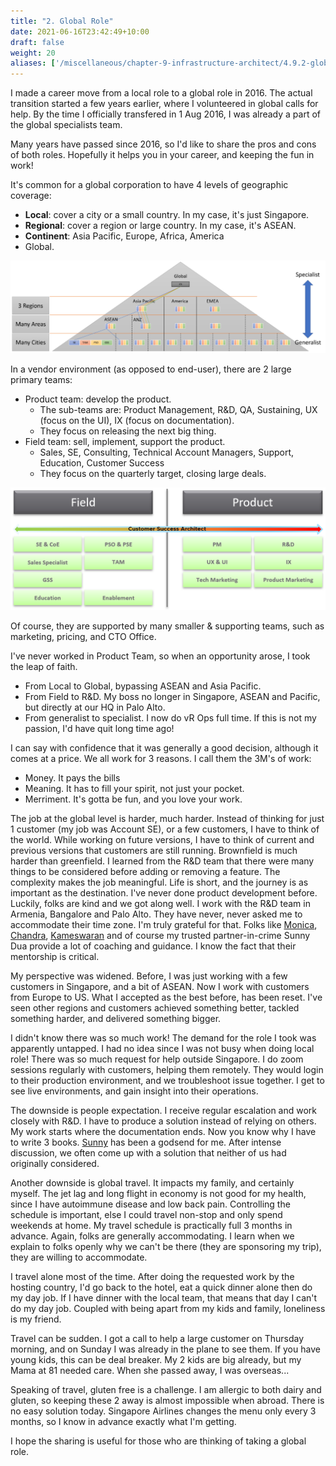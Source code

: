 ```yaml
---
title: "2. Global Role"
date: 2021-06-16T23:42:49+10:00
draft: false
weight: 20
aliases: ['/miscellaneous/chapter-9-infrastructure-architect/4.9.2-global-role']
---
```


I made a career move from a local role to a global role in 2016. The actual transition started a few years earlier, where I volunteered in global calls for help. By the time I officially transfered in 1 Aug 2016, I was already a part of the global specialists team.

Many years have passed since 2016, so I'd like to share the pros and cons of both roles. Hopefully it helps you in your career, and keeping the fun in work!

It's common for a global corporation to have 4 levels of geographic coverage:

- **Local**: cover a city or a small country. In my case, it's just Singapore.
- **Regional**: cover a region or large country. In my case, it's ASEAN.
- **Continent**: Asia Pacific, Europe, Africa, America
- Global.

![Global role diagram](4.9.2-fig-1.png)

In a vendor environment (as opposed to end-user), there are 2 large primary teams:

- Product team: develop the product.
  - The sub-teams are: Product Management, R&D, QA, Sustaining, UX (focus on the UI), IX (focus on documentation).
  - They focus on releasing the next big thing.
- Field team: sell, implement, support the product.
  - Sales, SE, Consulting, Technical Account Managers, Support, Education, Customer Success
  - They focus on the quarterly target, closing large deals.

![Field vs Product](4.9.2-fig-2.png)

Of course, they are supported by many smaller & supporting teams, such as marketing, pricing, and CTO Office.

I've never worked in Product Team, so when an opportunity arose, I took the leap of faith.

- From Local to Global, bypassing ASEAN and Asia Pacific.
- From Field to R&D. My boss no longer in Singapore, ASEAN and Pacific, but directly at our HQ in Palo Alto.
- From generalist to specialist. I now do vR Ops full time. If this is not my passion, I'd have quit long time ago!

I can say with confidence that it was generally a good decision, although it comes at a price. We all work for 3 reasons. I call them the 3M's of work:

- Money. It pays the bills
- Meaning. It has to fill your spirit, not just your pocket.
- Merriment. It's gotta be fun, and you love your work.

The job at the global level is harder, much harder. Instead of thinking for just 1 customer (my job was Account SE), or a few customers, I have to think of the world. While working on future versions, I have to think of current and previous versions that customers are still running. Brownfield is much harder than greenfield. I learned from the R&D team that there were many things to be considered before adding or removing a feature. The complexity makes the job meaningful. Life is short, and the journey is as important as the destination. I've never done product development before. Luckily, folks are kind and we got along well. I work with the R&D team in Armenia, Bangalore and Palo Alto. They have never, never asked me to accommodate their time zone. I'm truly grateful for that. Folks like [Monica](https://www.linkedin.com/in/msmonica/), [Chandra](https://www.linkedin.com/in/chandra-prathuri-a00167/), [Kameswaran](https://www.linkedin.com/in/ksubramz/) and of course my trusted partner-in-crime Sunny Dua provide a lot of coaching and guidance. I know the fact that their mentorship is critical.

My perspective was widened. Before, I was just working with a few customers in Singapore, and a bit of ASEAN. Now I work with customers from Europe to US. What I accepted as the best before, has been reset. I've seen other regions and customers achieved something better, tackled something harder, and delivered something bigger.

I didn't know there was so much work! The demand for the role I took was apparently untapped. I had no idea since I was not busy when doing local role! There was so much request for help outside Singapore. I do zoom sessions regularly with customers, helping them remotely. They would login to their production environment, and we troubleshoot issue together. I get to see live environments, and gain insight into their operations.

The downside is people expectation. I receive regular escalation and work closely with R&D. I have to produce a solution instead of relying on others. My work starts where the documentation ends. Now you know why I have to write 3 books. [Sunny](https://www.linkedin.com/in/duasunny/) has been a godsend for me. After intense discussion, we often come up with a solution that neither of us had originally considered.

Another downside is global travel. It impacts my family, and certainly myself. The jet lag and long flight in economy is not good for my health, since I have autoimmune disease and low back pain. Controlling the schedule is important, else I could travel non-stop and only spend weekends at home. My travel schedule is practically full 3 months in advance. Again, folks are generally accommodating. I learn when we explain to folks openly why we can't be there (they are sponsoring my trip), they are willing to accommodate.

I travel alone most of the time. After doing the requested work by the hosting country, I'd go back to the hotel, eat a quick dinner alone then do my day job. If I have dinner with the local team, that means that day I can't do my day job. Coupled with being apart from my kids and family, loneliness is my friend.

Travel can be sudden. I got a call to help a large customer on Thursday morning, and on Sunday I was already in the plane to see them. If you have young kids, this can be deal breaker. My 2 kids are big already, but my Mama at 81 needed care. When she passed away, I was overseas...

Speaking of travel, gluten free is a challenge. I am allergic to both dairy and gluten, so keeping these 2 away is almost impossible when abroad. There is no easy solution today. Singapore Airlines changes the menu only every 3 months, so I know in advance exactly what I'm getting.

I hope the sharing is useful for those who are thinking of taking a global role.
